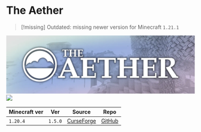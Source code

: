 # The Aether

> [!missing] Outdated: missing newer version for Minecraft `1.21.1`

![](https://raw.githubusercontent.com/The-Aether-Team/The-Aether/1.19.4-develop/docs/assets/banner.webp)
![](https://media.forgecdn.net/attachments/651/946/gallery1.png)

| Minecraft ver | Ver     | Source                                                            | Repo                                                    |
| ------------- | ------- | ----------------------------------------------------------------- | ------------------------------------------------------- |
| `1.20.4`      | `1.5.0` | [CurseForge](https://www.curseforge.com/minecraft/mc-mods/aether) | [GitHub](https://github.com/The-Aether-Team/The-Aether) |
